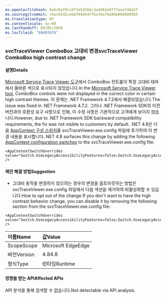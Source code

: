 ```yaml
---
ms.openlocfilehash: 6a6c0af9cc0f3e5d1bbc3a4462a9ff7eaa748a5f
ms.sourcegitcommit: cbacb5d2cebbf044547f6af6e74a9de866800985
ms.translationtype: HT
ms.contentlocale: ko-KR
ms.lasthandoff: 09/05/2020
ms.locfileid: "89497676"
---
```

### <a name="svctraceviewer-combobox-high-contrast-change"></a><span data-ttu-id="fc908-101">svcTraceViewer ComboBox 고대비 변경</span><span class="sxs-lookup"><span data-stu-id="fc908-101">svcTraceViewer ComboBox high contrast change</span></span>

#### <a name="details"></a><span data-ttu-id="fc908-102">설명</span><span class="sxs-lookup"><span data-stu-id="fc908-102">Details</span></span>

<span data-ttu-id="fc908-103">[Microsoft Service Trace Viewer 도구](~/docs/framework/wcf/service-trace-viewer-tool-svctraceviewer-exe.md)에서 ComboBox 컨트롤이 특정 고대비 테마에서 올바른 색으로 표시되지 않았습니다.</span><span class="sxs-lookup"><span data-stu-id="fc908-103">In the [Microsoft Service Trace Viewer tool](~/docs/framework/wcf/service-trace-viewer-tool-svctraceviewer-exe.md), ComboBox controls were not displayed in the correct color in certain high contrast themes.</span></span> <span data-ttu-id="fc908-104">이 문제는 .NET Framework 4.7.2에서 해결되었습니다.</span><span class="sxs-lookup"><span data-stu-id="fc908-104">The issue was fixed in .NET Framework 4.7.2.</span></span> <span data-ttu-id="fc908-105">그러나 .NET Framework SDK의 이전 버전과의 호환성 요구 사항으로 인해, 이 수정 사항은 기본적으로 고객에게 보이지 않습니다.</span><span class="sxs-lookup"><span data-stu-id="fc908-105">However, due to .NET Framework SDK backward compatibility requirements, the fix was not visible to customers by default.</span></span> <span data-ttu-id="fc908-106">.NET 4.8은 다음 [AppContext 구성 스위치](~/docs/framework/configure-apps/file-schema/runtime/appcontextswitchoverrides-element.md)를 svcTraceViewer.exe.config 파일에 추가하여 이 변경 내용을 표시합니다.</span><span class="sxs-lookup"><span data-stu-id="fc908-106">.NET 4.8 surfaces this change by adding the following [AppContext configuration switches](~/docs/framework/configure-apps/file-schema/runtime/appcontextswitchoverrides-element.md) to the svcTraceViewer.exe.config file:</span></span><pre><code class="lang-xml">&lt;AppContextSwitchOverrides value=&quot;Switch.UseLegacyAccessibilityFeatures=false;Switch.UseLegacyAccessibilityFeatures.2=false&quot; /&gt;&#13;&#10;</code></pre>

#### <a name="suggestion"></a><span data-ttu-id="fc908-107">제안 해결 방법</span><span class="sxs-lookup"><span data-stu-id="fc908-107">Suggestion</span></span>

<ul><li><span data-ttu-id="fc908-108">고대비 동작을 변경하지 않으려는 경우의 변경을 옵트아웃하는 방법은 svcTraceViewer.exe.config 파일에서 다음 섹션을 제거하여 비활성화할 수 있습니다.</span><span class="sxs-lookup"><span data-stu-id="fc908-108">How to opt out of the change If you don't want to have the high contrast behavior change, you can disable it by removing the following section from the svcTraceViewer.exe.config file:</span></span></li></ul><pre><code class="lang-xml">&lt;AppContextSwitchOverrides value=&quot;Switch.UseLegacyAccessibilityFeatures=false;Switch.UseLegacyAccessibilityFeatures.2=false&quot; /&gt;&#13;&#10;</code></pre>

| <span data-ttu-id="fc908-109">이름</span><span class="sxs-lookup"><span data-stu-id="fc908-109">Name</span></span>    | <span data-ttu-id="fc908-110">값</span><span class="sxs-lookup"><span data-stu-id="fc908-110">Value</span></span>       |
|:--------|:------------|
| <span data-ttu-id="fc908-111">Scope</span><span class="sxs-lookup"><span data-stu-id="fc908-111">Scope</span></span>   |<span data-ttu-id="fc908-112">Microsoft Edge</span><span class="sxs-lookup"><span data-stu-id="fc908-112">Edge</span></span>|
|<span data-ttu-id="fc908-113">버전</span><span class="sxs-lookup"><span data-stu-id="fc908-113">Version</span></span>|<span data-ttu-id="fc908-114">4.8</span><span class="sxs-lookup"><span data-stu-id="fc908-114">4.8</span></span>|
|<span data-ttu-id="fc908-115">형식</span><span class="sxs-lookup"><span data-stu-id="fc908-115">Type</span></span>|<span data-ttu-id="fc908-116">런타임</span><span class="sxs-lookup"><span data-stu-id="fc908-116">Runtime</span></span>|

#### <a name="affected-apis"></a><span data-ttu-id="fc908-117">영향을 받는 API</span><span class="sxs-lookup"><span data-stu-id="fc908-117">Affected APIs</span></span>

<span data-ttu-id="fc908-118">API 분석을 통해 검색할 수 없습니다.</span><span class="sxs-lookup"><span data-stu-id="fc908-118">Not detectable via API analysis.</span></span>

<!--

#### Affected APIs

Not detectable via API analysis.

-->
